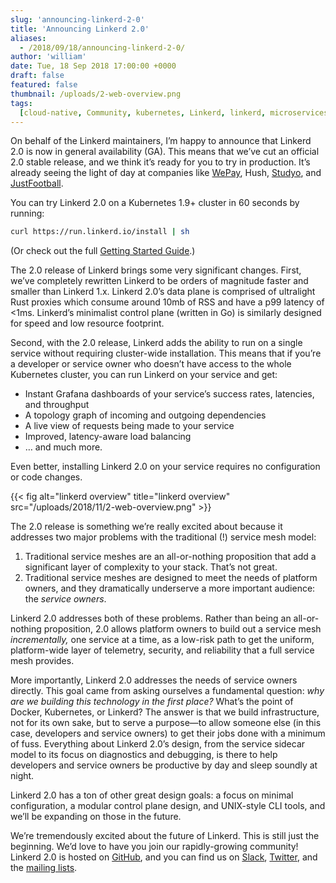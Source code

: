 ```yaml
---
slug: 'announcing-linkerd-2-0'
title: 'Announcing Linkerd 2.0'
aliases:
  - /2018/09/18/announcing-linkerd-2-0/
author: 'william'
date: Tue, 18 Sep 2018 17:00:00 +0000
draft: false
featured: false
thumbnail: /uploads/2-web-overview.png
tags:
  [cloud-native, Community, kubernetes, Linkerd, linkerd, microservices, News]
---
```


On behalf of the Linkerd maintainers, I’m happy to announce that Linkerd 2.0 is now in general availability (GA). This means that we’ve cut an official 2.0 stable release, and we think it’s ready for you to try in production. It’s already seeing the light of day at companies like [WePay](https://go.wepay.com/), Hush, [Studyo](https://studyo.co/), and [JustFootball](https://justfootball.io/).

You can try Linkerd 2.0 on a Kubernetes 1.9+ cluster in 60 seconds by running:

```bash
curl https://run.linkerd.io/install | sh
```

(Or check out the full [Getting Started Guide](https://linkerd.io/2/getting-started/).)

The 2.0 release of Linkerd brings some very significant changes. First, we’ve completely rewritten Linkerd to be orders of magnitude faster and smaller than Linkerd 1.x. Linkerd 2.0’s data plane is comprised of ultralight Rust proxies which consume around 10mb of RSS and have a p99 latency of <1ms. Linkerd’s minimalist control plane (written in Go) is similarly designed for speed and low resource footprint.

Second, with the 2.0 release, Linkerd adds the ability to run on a single service without requiring cluster-wide installation. This means that if you’re a developer or service owner who doesn’t have access to the whole Kubernetes cluster, you can run Linkerd on your service and get:

- Instant Grafana dashboards of your service’s success rates, latencies, and throughput
- A topology graph of incoming and outgoing dependencies
- A live view of requests being made to your service
- Improved, latency-aware load balancing
- … and much more.

Even better, installing Linkerd 2.0 on your service requires no configuration or code changes.

{{< fig
  alt="linkerd overview"
  title="linkerd overview"
  src="/uploads/2018/11/2-web-overview.png" >}}

The 2.0 release is something we’re really excited about because it addresses two major problems with the traditional (!) service mesh model:

1. Traditional service meshes are an all-or-nothing proposition that add a significant layer of complexity to your stack. That’s not great.
2. Traditional service meshes are designed to meet the needs of platform owners, and they dramatically underserve a more important audience: the _service owners_.

Linkerd 2.0 addresses both of these problems. Rather than being an all-or-nothing proposition, 2.0 allows platform owners to build out a service mesh _incrementally,_ one service at a time, as a low-risk path to get the uniform, platform-wide layer of telemetry, security, and reliability that a full service mesh provides.

More importantly, Linkerd 2.0 addresses the needs of service owners directly. This goal came from asking ourselves a fundamental question: _why are we building this technology in the first place?_ What’s the point of Docker, Kubernetes, or Linkerd? The answer is that we build infrastructure, not for its own sake, but to serve a purpose—to allow someone else (in this case, developers and service owners) to get their jobs done with a minimum of fuss. Everything about Linkerd 2.0’s design, from the service sidecar model to its focus on diagnostics and debugging, is there to help developers and service owners be productive by day and sleep soundly at night.

Linkerd 2.0 has a ton of other great design goals: a focus on minimal configuration, a modular control plane design, and UNIX-style CLI tools, and we’ll be expanding on those in the future.

We’re tremendously excited about the future of Linkerd. This is still just the beginning. We’d love to have you join our rapidly-growing community! Linkerd 2.0 is hosted on [GitHub](https://github.com/linkerd/linkerd2), and you can find us on [Slack](http://slack.linkerd.io), [Twitter](https://twitter.com/linkerd), and the [mailing lists](https://lists.cncf.io/g/cncf-linkerd-users/topics).
